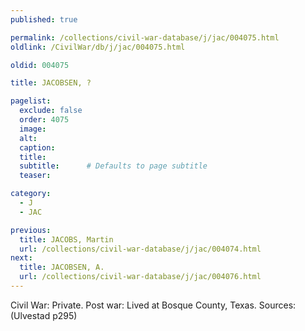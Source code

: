 ```yaml
---
published: true

permalink: /collections/civil-war-database/j/jac/004075.html
oldlink: /CivilWar/db/j/jac/004075.html

oldid: 004075

title: JACOBSEN, ?

pagelist:
  exclude: false
  order: 4075
  image: 
  alt:
  caption:
  title:
  subtitle:      # Defaults to page subtitle
  teaser:

category: 
  - J 
  - JAC

previous:
  title: JACOBS, Martin
  url: /collections/civil-war-database/j/jac/004074.html  
next:
  title: JACOBSEN, A.
  url: /collections/civil-war-database/j/jac/004076.html   
---
```

Civil War: Private. Post war: Lived at Bosque County, Texas. Sources: (Ulvestad p295)